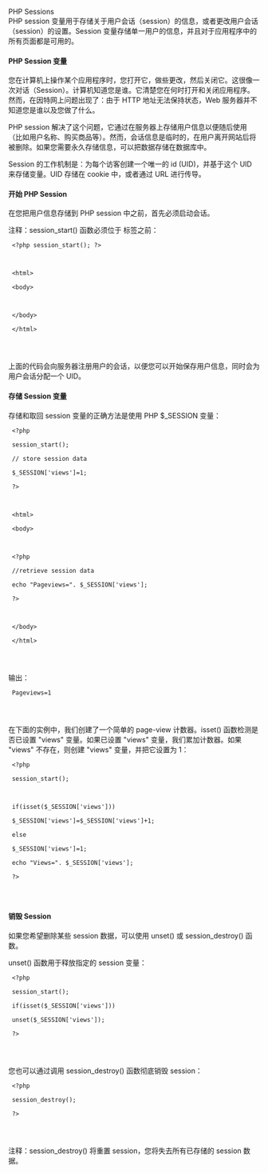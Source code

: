  PHP Sessions  
PHP session 变量用于存储关于用户会话（session）的信息，或者更改用户会话（session）的设置。Session 变量存储单一用户的信息，并且对于应用程序中的所有页面都是可用的。

 

#### PHP Session 变量

 您在计算机上操作某个应用程序时，您打开它，做些更改，然后关闭它。这很像一次对话（Session）。计算机知道您是谁。它清楚您在何时打开和关闭应用程序。然而，在因特网上问题出现了：由于 HTTP 地址无法保持状态，Web 服务器并不知道您是谁以及您做了什么。

 PHP session 解决了这个问题，它通过在服务器上存储用户信息以便随后使用（比如用户名称、购买商品等）。然而，会话信息是临时的，在用户离开网站后将被删除。如果您需要永久存储信息，可以把数据存储在数据库中。

 Session 的工作机制是：为每个访客创建一个唯一的 id (UID)，并基于这个 UID 来存储变量。UID 存储在 cookie 中，或者通过 URL 进行传导。

 

#### 开始 PHP Session

 在您把用户信息存储到 PHP session 中之前，首先必须启动会话。

 注释：session_start() 函数必须位于 <html> 标签之前：

 
```
 <?php session_start(); ?>



 <html>

 <body>



 </body>

 </html> 




```
 上面的代码会向服务器注册用户的会话，以便您可以开始保存用户信息，同时会为用户会话分配一个 UID。

 

#### 存储 Session 变量

 存储和取回 session 变量的正确方法是使用 PHP $_SESSION 变量：

 
```
 <?php

 session_start();

 // store session data

 $_SESSION['views']=1;

 ?>



 <html>

 <body>



 <?php

 //retrieve session data

 echo "Pageviews=". $_SESSION['views'];

 ?>



 </body>

 </html> 




```
 输出：

 
```
 Pageviews=1 




```
 在下面的实例中，我们创建了一个简单的 page-view 计数器。isset() 函数检测是否已设置 "views" 变量。如果已设置 "views" 变量，我们累加计数器。如果 "views" 不存在，则创建 "views" 变量，并把它设置为 1：

 
```
 <?php

 session_start();



 if(isset($_SESSION['views']))

 $_SESSION['views']=$_SESSION['views']+1;

 else

 $_SESSION['views']=1;

 echo "Views=". $_SESSION['views'];

 ?> 




```
 



#### 销毁 Session

 如果您希望删除某些 session 数据，可以使用 unset() 或 session_destroy() 函数。

 unset() 函数用于释放指定的 session 变量：

 
```
 <?php

 session_start();

 if(isset($_SESSION['views']))

 unset($_SESSION['views']);

 ?> 




```
 您也可以通过调用 session_destroy() 函数彻底销毁 session：

 
```
 <?php

 session_destroy();

 ?> 




```
 注释：session_destroy() 将重置 session，您将失去所有已存储的 session 数据。

 

